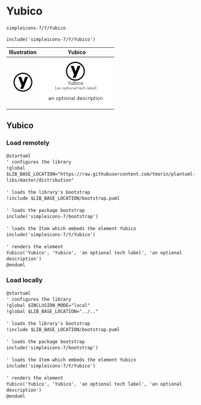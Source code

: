# Yubico


```text
simpleicons-7/Y/Yubico
```

```text
include('simpleicons-7/Y/Yubico')
```



| Illustration | Yubico |
| :---: | :---: |
| ![illustration for Illustration](../../simpleicons-7/Y/Yubico.png) | ![illustration for Yubico](../../simpleicons-7/Y/Yubico.Local.png) |




## Yubico

### Load remotely
```plantuml
@startuml
' configures the library
!global $LIB_BASE_LOCATION="https://raw.githubusercontent.com/tmorin/plantuml-libs/master/distribution"

' loads the library's bootstrap
!include $LIB_BASE_LOCATION/bootstrap.puml

' loads the package bootstrap
include('simpleicons-7/bootstrap')

' loads the Item which embeds the element Yubico
include('simpleicons-7/Y/Yubico')

' renders the element
Yubico('Yubico', 'Yubico', 'an optional tech label', 'an optional description')
@enduml
```

### Load locally
```plantuml
@startuml
' configures the library
!global $INCLUSION_MODE="local"
!global $LIB_BASE_LOCATION="../.."

' loads the library's bootstrap
!include $LIB_BASE_LOCATION/bootstrap.puml

' loads the package bootstrap
include('simpleicons-7/bootstrap')

' loads the Item which embeds the element Yubico
include('simpleicons-7/Y/Yubico')

' renders the element
Yubico('Yubico', 'Yubico', 'an optional tech label', 'an optional description')
@enduml
```

